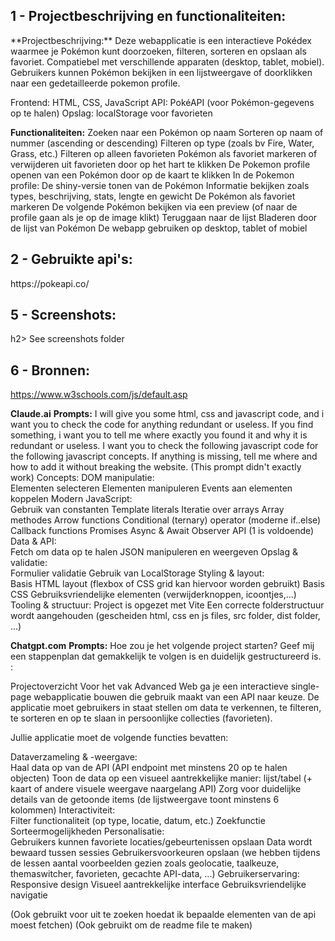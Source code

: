 <h2>1 - Projectbeschrijving en functionaliteiten:</h2>
**Projectbeschrijving:**
Deze webapplicatie is een interactieve Pokédex waarmee je Pokémon kunt doorzoeken, filteren, sorteren en opslaan als favoriet. 
Compatiebel met verschillende apparaten (desktop, tablet, mobiel). 
Gebruikers kunnen Pokémon bekijken in een lijstweergave of doorklikken naar een gedetailleerde pokemon profile.

Frontend: HTML, CSS, JavaScript
API: PokéAPI (voor Pokémon-gegevens op te halen)
Opslag: localStorage voor favorieten

**Functionaliteiten:**
  Zoeken naar een Pokémon op naam
  Sorteren op naam of nummer (ascending or descending)
  Filteren op type (zoals bv Fire, Water, Grass, etc.)
  Filteren op alleen favorieten
  Pokémon als favoriet markeren of verwijderen uit favorieten door op het hart te klikken
  De Pokemon profile openen van een Pokémon door op de kaart te klikken
  In de Pokemon profile:
    De shiny-versie tonen van de Pokémon
    Informatie bekijken zoals types, beschrijving, stats, lengte en gewicht
    De Pokémon als favoriet markeren
    De volgende Pokémon bekijken via een preview (of naar de profile gaan als je op de image klikt)
    Teruggaan naar de lijst
  Bladeren door de lijst van Pokémon 
  De webapp gebruiken op desktop, tablet of mobiel

<h2>2 - Gebruikte api's:</h2>
https://pokeapi.co/

<h2>5 - Screenshots:</h2>h2>
See screenshots folder

<h2>6 - Bronnen:</h2>

https://www.w3schools.com/js/default.asp

**Claude.ai**
**Prompts:** I will give you some html, css and javascript code, and i want you to check the code for anything redundant or useless. If you find something, i want you to tell me where exactly you found it and why it is redundant or useless. 
           I want you to check the following javascript code for the following javascript concepts. If anything is missing, tell me where and how to add it without breaking the website. (This prompt didn't exactly work)
             Concepts:  DOM manipulatie:  
                        Elementen selecteren
                        Elementen manipuleren
                        Events aan elementen koppelen
                        Modern JavaScript:  
                        Gebruik van constanten
                        Template literals
                        Iteratie over arrays
                        Array methodes
                        Arrow functions
                        Conditional (ternary) operator (moderne if..else)
                        Callback functions
                        Promises
                        Async & Await
                        Observer API (1 is voldoende)
                        Data & API:  
                        Fetch om data op te halen
                        JSON manipuleren en weergeven
                        Opslag & validatie:  
                        Formulier validatie
                        Gebruik van LocalStorage 
                        Styling & layout:  
                        Basis HTML layout (flexbox of CSS grid kan hiervoor worden gebruikt)
                        Basis CSS
                        Gebruiksvriendelijke elementen (verwijderknoppen, icoontjes,...)
                        Tooling & structuur: 
                        Project is opgezet met Vite 
                        Een correcte folderstructuur wordt aangehouden (gescheiden html, css en js files, src folder, dist folder, ...)


**Chatgpt.com**
**Prompts:**
Hoe zou je het volgende project starten? Geef mij een stappenplan dat gemakkelijk te volgen is en duidelijk gestructureerd is. :

Projectoverzicht 
Voor het vak Advanced Web ga je een interactieve single-page webapplicatie bouwen die gebruik maakt van een API naar keuze. De applicatie moet gebruikers in staat stellen om data te verkennen, te filteren, te sorteren en op te slaan in persoonlijke collecties (favorieten). 

Jullie applicatie moet de volgende functies bevatten: 

Dataverzameling & -weergave:  
Haal data op van de API (API endpoint met minstens 20 op te halen objecten)
Toon de data op een visueel aantrekkelijke manier: lijst/tabel (+ kaart of andere visuele weergave naargelang API)
Zorg voor duidelijke details van de getoonde items (de lijstweergave toont minstens 6 kolommen)
Interactiviteit:  
Filter functionaliteit (op type, locatie, datum, etc.)
Zoekfunctie
Sorteermogelijkheden
Personalisatie:  
Gebruikers kunnen favoriete locaties/gebeurtenissen opslaan
Data wordt bewaard tussen sessies
Gebruikersvoorkeuren opslaan (we hebben tijdens de lessen aantal voorbeelden gezien zoals geolocatie, taalkeuze, themaswitcher, favorieten, gecachte API-data, ...) 
Gebruikerservaring:  
Responsive design
Visueel aantrekkelijke interface
Gebruiksvriendelijke navigatie 

(Ook gebruikt voor uit te zoeken hoedat ik bepaalde elementen van de api moest fetchen)
(Ook gebruikt om de readme file te maken)
